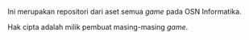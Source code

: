 Ini merupakan repositori dari aset semua *game* pada OSN Informatika.

Hak cipta adalah milik pembuat masing-masing *game*.
